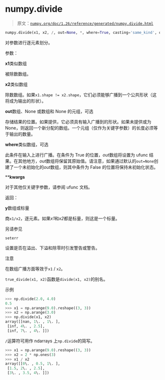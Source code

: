 # numpy.divide

> 原文：[`numpy.org/doc/1.26/reference/generated/numpy.divide.html`](https://numpy.org/doc/1.26/reference/generated/numpy.divide.html)

```py
numpy.divide(x1, x2, /, out=None, *, where=True, casting='same_kind', order='K', dtype=None, subok=True[, signature, extobj]) = <ufunc 'divide'>
```

对参数进行逐元素划分。

参数：

**x1**类似数组

被除数数组。

**x2**类似数组

除数数组。如果`x1.shape != x2.shape`，它们必须能够广播到一个公共形状（这将成为输出的形状）。

**out**数组、None 或数组和 None 的元组，可选

存储结果的位置。如果提供，它必须具有输入广播到的形状。如果未提供或为 None，则返回一个新分配的数组。一个元组（仅作为关键字参数）的长度必须等于输出的数量。

**where**类似数组，可选

此条件在输入上进行广播。在条件为 True 的位置，*out*数组将设置为 ufunc 结果。在其他地方，*out*数组将保留其原始值。请注意，如果通过默认的`out=None`创建了一个未初始化的*out*数组，则其中条件为 False 的位置将保持未初始化状态。

****kwargs**

对于其他仅关键字参数，请参阅 ufunc 文档。

返回：

**y**数组或标量

商`x1/x2`，逐元素。如果*x1*和*x2*都是标量，则这是一个标量。

另请参见

`seterr`

设置是否在溢出、下溢和除零时引发警告或警告。

注意

在数组广播方面等效于`x1` / `x2`。

`true_divide(x1, x2)`函数是`divide(x1, x2)`的别名。

示例

```py
>>> np.divide(2.0, 4.0)
0.5
>>> x1 = np.arange(9.0).reshape((3, 3))
>>> x2 = np.arange(3.0)
>>> np.divide(x1, x2)
array([[nan, 1\. , 1\. ],
 [inf, 4\. , 2.5],
 [inf, 7\. , 4\. ]]) 
```

`/`运算符可用作 ndarrays 上`np.divide`的简写。

```py
>>> x1 = np.arange(9.0).reshape((3, 3))
>>> x2 = 2 * np.ones(3)
>>> x1 / x2
array([[0\. , 0.5, 1\. ],
 [1.5, 2\. , 2.5],
 [3\. , 3.5, 4\. ]]) 
```
